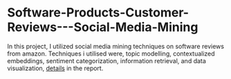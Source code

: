 # Software-Products-Customer-Reviews---Social-Media-Mining

In this project, I utilized social media mining techniques on software reviews from amazon. Techniques i utilised were, topic modelling, contextualized embeddings, sentiment categorization, information retrieval, and data visualization, [details](https://github.com/chingfhen/Software-Products-Customer-Reviews---Social-Media-Mining/blob/main/Report.pdf) in the report.
